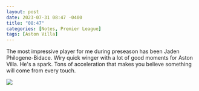 ```yaml
---
layout: post
date: 2023-07-31 08:47 -0400
title: "08:47"
categories: [Notes, Premier League]
tags: [Aston Villa]
---
```


The most impressive player for me during preseason has been Jaden Philogene-Bidace. Wiry quick winger with a lot of good moments for Aston Villa. He's a spark. Tons of acceleration that makes you believe something will come from every touch. 

![](https://i.imgur.com/ec7lh2u.jpg)


